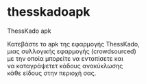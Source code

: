 # thesskadoapk
ThessKado apk

Κατεβάστε το apk της εφαρμογής ThessKado,
<br/>
μιας συλλογικής εφαρμογής (crowdsourced)
<br/>
με την οποία μπορείτε να εντοπίσετε και
<br/>
να καταγράψετετ κάδους ανακύκλωσης
<br/>
κάθε είδους στην περιοχή σας.
